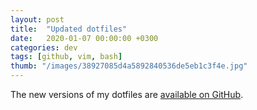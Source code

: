 ```yaml
---
layout: post
title:  "Updated dotfiles"
date:   2020-01-07 00:00:00 +0300
categories: dev
tags: [github, vim, bash]
thumb: "/images/38927085d4a5892840536de5eb1c3f4e.jpg"
---
```


The new versions of my dotfiles are <a href='https://github.com/sfi0zy/dotfiles'>available on GitHub</a>.

